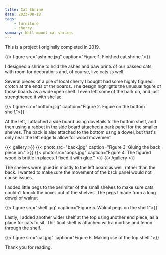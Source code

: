 ```yaml
---
title: Cat Shrine
date: 2023-08-18
tags:
    - furniture
    - cherry
summary: Wall-mount cat shrine.
---
```


This is a project I originally completed in 2019.

{{< figure src="ashrine.jpg"
    caption="Figure 1. Finished cat shrine.">}}

I designed a shrine to hold the ashes
and paw prints of our passed cats, with room for decorations and, of course,
live cats as well.

Several pieces of a pile of local cherry I bought had some highly figured
crotch at the ends of the boards. The design highlights the unusual figure
of those boards as a wide open shelf. I even left some of the bark on, and
just strengthened it with shellac.

{{< figure src="bottom.jpg"
    caption="Figure 2. Figure on the bottom shelf.">}}

At the left, I attached a side board using dovetails to the bottom shelf,
and then using a rabbet in the side board attached a back panel for the
smaller shelves. The back is also attached to the bottom using a dowel,
but that's only near the left edge to allow for wood movement.

{{< gallery >}}
{{< photo src="back.jpg" caption="Figure 3. Gluing the back piece on." >}}
{{< photo src="oops.jpg" caption="Figure 4. The figured wood is brittle in places. I fixed it with glue." >}}
{{< /gallery >}}

The shelves were glued in mostly to the left board as well, rather than the
back. I wanted to make sure the movement of the back panel would not cause
issues.

I added little pegs to the perimiter of the small shelves to make sure cats 
couldn't knock the boxes out of the shelves. The pegs I made from a long dowel
of walnut

{{< figure src="shelf.jpg"
    caption="Figure 5. Walnut pegs on the shelf.">}}

Lastly, I added another wider shelf at the top using another end piece,
as a place for cats to sit. This final shelf is attached with a mortise
and tenon through the shelf.

{{< figure src="cat.jpg"
    caption="Figure 6. Making use of the top shelf.">}}

Thank you for reading.


